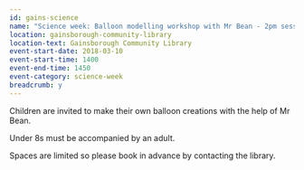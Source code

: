 ```yaml
---
id: gains-science
name: "Science week: Balloon modelling workshop with Mr Bean - 2pm session"
location: gainsborough-community-library
location-text: Gainsborough Community Library
event-start-date: 2018-03-10
event-start-time: 1400
event-end-time: 1450
event-category: science-week
breadcrumb: y
---
```


Children are invited to make their own balloon creations with the help of Mr Bean.

Under 8s must be accompanied by an adult.

Spaces are limited so please book in advance by contacting the library.
